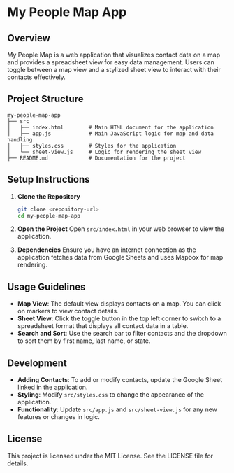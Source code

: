 # My People Map App

## Overview
My People Map is a web application that visualizes contact data on a map and provides a spreadsheet view for easy data management. Users can toggle between a map view and a stylized sheet view to interact with their contacts effectively.

## Project Structure
```
my-people-map-app
├── src
│   ├── index.html        # Main HTML document for the application
│   ├── app.js            # Main JavaScript logic for map and data handling
│   ├── styles.css        # Styles for the application
│   └── sheet-view.js     # Logic for rendering the sheet view
├── README.md             # Documentation for the project
```

## Setup Instructions
1. **Clone the Repository**
   ```bash
   git clone <repository-url>
   cd my-people-map-app
   ```

2. **Open the Project**
   Open `src/index.html` in your web browser to view the application.

3. **Dependencies**
   Ensure you have an internet connection as the application fetches data from Google Sheets and uses Mapbox for map rendering.

## Usage Guidelines
- **Map View**: The default view displays contacts on a map. You can click on markers to view contact details.
- **Sheet View**: Click the toggle button in the top left corner to switch to a spreadsheet format that displays all contact data in a table.
- **Search and Sort**: Use the search bar to filter contacts and the dropdown to sort them by first name, last name, or state.

## Development
- **Adding Contacts**: To add or modify contacts, update the Google Sheet linked in the application.
- **Styling**: Modify `src/styles.css` to change the appearance of the application.
- **Functionality**: Update `src/app.js` and `src/sheet-view.js` for any new features or changes in logic.

## License
This project is licensed under the MIT License. See the LICENSE file for details.